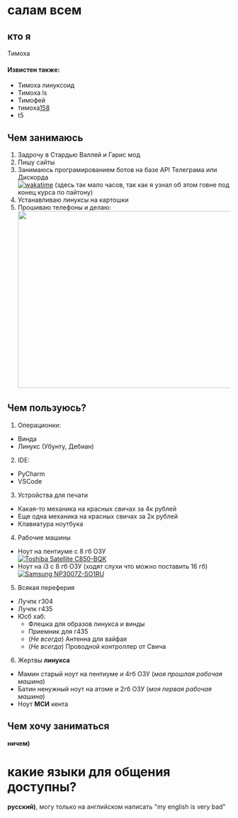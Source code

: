 # салам всем
## кто я
Тимоха
#### Извистен также:
- Тимоха линуксоид
- Тимоха ls
- Тимофей
- тимоха[158](https://www.consultant.ru/document/cons_doc_LAW_10699/57b5c7b83fcd2cf40cabe2042f2d8f04ed6875ad/ "я не уголовник")
- t5
## Чем занимаюсь
1. Задрочу в Стардью Валлей и Гарис мод
2. Пишу сайты
3. Занимаюсь програмированием ботов на базе API Телеграма или Дискорда\
   [![wakatime](https://wakatime.com/badge/user/2b023763-aaa7-4bf9-818a-d496410873ea.svg)](https://wakatime.com/@2b023763-aaa7-4bf9-818a-d496410873ea)  (здесь так мало часов, так как я узнал об этом говне под конец курса по пайтону)
4. Устанавливаю линуксы на картошки
5. Прошиваю телефоны и делаю:  
   <img src="https://cdn.discordapp.com/attachments/1238091426139603065/1258054200634642493/IMG_20240703_163749.jpg?ex=6686a5c6&is=66855446&hm=f07bc459d044468470b52488d6de71f58ab08681786b8414d8879758525bbd27&" width="531.1
" height="400">
## Чем пользуюсь?
1. Операционки:
  - Винда
  - Линукс (Убунту, Дебиан)
2. IDE:
  - PyCharm
  - VSCode
3. Устройства для печати
  - Какая-то механика на красных свичах за 4к рублей
  - Еще одна механика на красных свичах за 2к рублей 
  - Клавиатура ноутбука
4. Рабочие машины
  - Ноут на пентиуме с 8 гб ОЗУ  
    <a target="_blank" href="https://valid.x86.fr/t00aa2">
    <img src="https://valid.x86.fr/cache/banner/t00aa2-6.png" alt="Toshiba Satellite C850-BQK">
    </a>
  - Ноут на i3 с 8 гб ОЗУ (ходят слухи что можно поставить 16 гб)  
    <a target="_blank" href="https://valid.x86.fr/yyvt3w">
    <img src="https://valid.x86.fr/cache/banner/yyvt3w-6.png" alt="Samsung NP3007Z-SO1RU">
    </a>
5. Всякая переферия
  - Лучпк г304
  - Лучпк г435
  - Юсб хаб:
    - Флешка для образов линукса и винды
    - Приемник для г435
    - (*Не всегда*) Антенна для вайфая
    - (*Не всегда*) Проводной контроллер от Свича
 6. Жертвы **линукса**
  - Мамин старый ноут на пентиуме и 4гб ОЗУ (*моя прошлая рабочая машина*)
  - Батин ненужный ноут на атоме и 2гб ОЗУ (*моя первая рабочая машина*)
  - Ноут **МСИ** кента
## Чем хочу заниматься
**ничем)**
# какие языки для общения доступны?
**русский)**, могу только на английском написать "my english is very bad"
